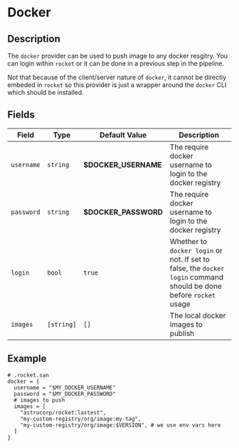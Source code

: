 # Docker

## Description

The `docker` provider can be used to push image to any docker resgitry. You can login within `rocket`
or it can be done in a previous step in the pipeline.

Not that because of the client/server nature of `docker`, it cannot be directly embeded in `rocket`
so this provider is just a wrapper around the `docker` CLI which should be installed.

## Fields

| Field | Type | Default Value | Description |
| ----- | -----| ------------- |------------ |
| `username` | `string` | **$DOCKER_USERNAME** | The require docker username to login to the docker registry |
| `password` | `string` | **$DOCKER_PASSWORD** | The require docker username to login to the docker registry |
| `login` | `bool` | `true` | Whether to `docker login` or not. If set to false, the `docker login` command should be done before `rocket` usage |
| `images` | `[string]` | `[]` | The local docker images to publish|


## Example

```san
# .rocket.san
docker = {
  username = "$MY_DOCKER_USERNAME"
  password = "$MY_DOCKER_PASSWORD"
  # images to push
  images = [
    "astrocorp/rocket:lastest",
    "my-custom-registry/org/image:my-tag",
    "my-custom-registry/org/image:$VERSION", # we use env vars here
  ]
}
```
